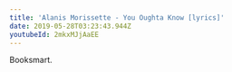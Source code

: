 ```yaml
---
title: 'Alanis Morissette - You Oughta Know [lyrics]'
date: 2019-05-28T03:23:43.944Z
youtubeId: 2mkxMJjAaEE
---
```

Booksmart.
